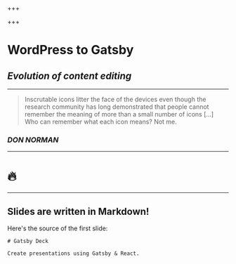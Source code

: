 +++

+++
# WordPress to Gatsby

## _Evolution of content editing_

***

> Inscrutable icons litter the face of the devices even though the research
> community has long demonstrated that people cannot remember the meaning of
> more than a small number of icons \[…\] Who can remember what each icon
> means? Not me.

### _DON NORMAN_

***

# 🔥

***

## Slides are written in Markdown!

Here's the source of the first slide:

    # Gatsby Deck
    
    Create presentations using Gatsby & React.